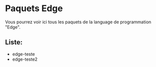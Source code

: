 # Paquets Edge
Vous pourrez voir ici tous les paquets de la language de programmation "Edge".

## Liste:

- edge-teste
- edge-teste2
